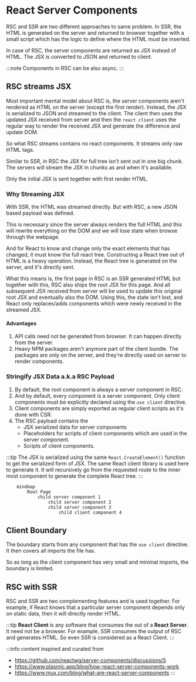 # React Server Components

RSC and SSR are two different approaches to same problem. In SSR, the HTML is generated on the server and
returned to browser together with a small script which has the logic to define where the HTML must be inserted.

In case of RSC, the server components are returned as JSX instead of HTML. The JSX is converted to JSON and returned to client.

:::note
Components in RSC can be also async.
:::

## RSC streams JSX

Most important mental model about RSC is, the server components aren't rendered as HTML on the server (except the first render).
Instead, the JSX is serialized to JSON and streamed to the client. The client then uses the updated JSX received from
server and then the `react client` uses the regular way to render the received JSX and generate the difference and
update DOM.

So what RSC streams contains no react components. It streams only raw HTML tags.

Similar to SSR, in RSC the JSX for full tree isn't sent out in one big chunk. The servers will stream the JSX in chunks as
and when it's available.

Only the initial JSX is sent together with first render HTML.

### Why Streaming JSX

With SSR, the HTML was streamed directly. But with RSC, a new JSON based payload was defined.

This is necessary since the server always renders the full HTML and this will rewrite everything on the DOM and
we will lose state when browse through the webpage.

And for React to know and change only the exact elements that has changed, it must know the full react tree.
Constructing a React tree out of HTML is a heavy operation. Instead, the React tree is generated on the server,
and it's directly sent.

What this means is, the first page in RSC is an SSR generated HTML but together with this, RSC also ships the root
JSX for this page. And all subsequent JSX received from server will be used to update this original root JSX and
eventually also the DOM. Using this, the state isn't lost, and React only replaces/adds components which were newly received
in the streamed JSX.

#### Advantages

1. API calls need not be generated from browser. It can happen directly from the server.
2. Heavy NPM packages aren't anymore part of the client bundle. The packages are only on the server,
   and they're directly used on server to render components.

### Stringify JSX Data a.k.a RSC Payload

1. By default, the root component is always a server component in RSC.
2. And by default, every component is a server component. Only client components must be explicitly declared using the
   `use client` directive.
3. Client components are simply exported as regular client scripts as it's done with CSR.
4. The RSC payload contains the
    - JSX serialized data for server components
    - Placeholders for scripts of client components which are used in the server component.
    - Scripts of client components.

:::tip
The JSX is serialized using the same `React.CreateElement()` function to get the serialized form of JSX. The same
React client library is used here to generate it. It will recursively go from the requested route to the inner most
component to generate the complete React tree.
:::

```mermaid
    mindmap
        Root Page
            child server component 1
                child server component 2
                child server component 3
                    child client component 4

```

## Client Boundary

The boundary starts from any component that has the `use client` directive. It then covers all imports the file has.

So as long as the client component has very small and minimal imports, the boundary is limited.

## RSC with SSR

RSC and SSR are two complementing features and is used together. For example, if React knows that a particular server
component depends only on static data, then it will directly render HTML.

:::tip
**React Client** is any software that consumes the out of a **React Server**. It need not be a browser.
For example, SSR consumes the output of RSC and generates HTML. So even SSR is considered as a React Client.
:::

:::info
content inspired and curated from

-   https://github.com/reactwg/server-components/discussions/5
-   https://www.plasmic.app/blog/how-react-server-components-work
-   https://www.mux.com/blog/what-are-react-server-components
    :::
